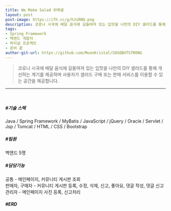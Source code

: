 ```yaml
---
title: We Make Salad 위메샐
layout: post
post-image: https://ifh.cc/g/hJsRNQ.png
description: 코로나 시국에 배달 음식에 길들여져 있는 입맛을 나만의 DIY 샐러드를 통해 개선하는 계기를 제공하며 사용자가 샐러드 구매 또는 판매 서비스를 이용할 수 있는 공간을 제공합니다.
tags:
- Spring Framework
- 백엔드 개발자
- 파이널 프로젝트
- 준비 끝
author-git-url: https://github.com/MoonKristal/SOSOBUTSTRONG
---
```


>코로나 시국에 배달 음식에 길들여져 있는 입맛을 나만의 DIY 샐러드를 통해 개선하는 계기를 제공하며 사용자가 샐러드 구매 또는 판매 서비스를 이용할 수 있는 공간을 제공합니다.      

---
<br>

##### #기술 스택
Java / Spring Framework / MyBatis / JavaScript / jQuery / Oracle / 
Servlet / Jsp / Tomcat / HTML / CSS / Bootstrap

##### #팀원
백엔드 5명

##### #담당기능
공통 - 메인페이지, 커뮤니티 게시판 조회 <br>
판매자, 구매자 - 커뮤니티 게시판 등록, 수정, 삭제, 신고, 좋아요, 댓글 작성, 댓글 신고 <br>
관리자 - 메인페이지 사진 등록, 신고처리 <br>

##### #ERD

